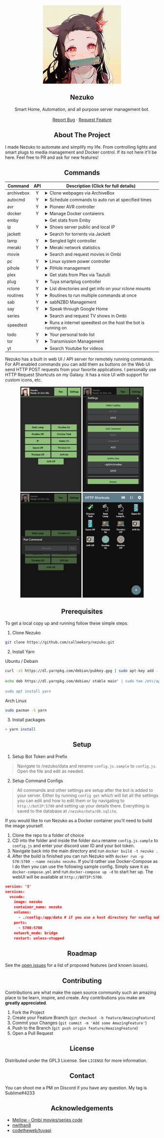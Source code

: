 <!------------------------- PROJECT LOGO ------------------------->
<br />
<p align="center">
  <a href="https://github.com/callmekory/nezuko">
    <img src="core/images/logo.png" alt="Logo" width="256" height="256">
  </a>

<h2 align="center"><b>Nezuko</b></h2>

  <p align="center">
    Smart Home, Automation, and all purpose server management bot.
    <br />
    <br />
    <a href="https://github.com/callmekory/nezuko/issues">Report Bug</a>
    ·
    <a href="https://github.com/callmekory/nezuko/issues">Request Feature</a>
  </p>
</p>

<!------------------------- ABOUT THE PROJECT ------------------------->

<h2 align="center"><b>About The Project</b></h2>

I made Nezuko to automate and simplify my life. From controlling lights and smart plugs to media management and Docker control. If its not here it'll be here. Feel free to PR and ask for new features!

<!------------------------- COMMANDS ------------------------->

<h2 align="center"><b>Commands</b></h2>

| Command    | API | Description (Click for full details)                                                                                                                                                                                                                                                                                                                                                                                                                                                                                                                                                                                      |
| ---------- | :-: | ------------------------------------------------------------------------------------------------------------------------------------------------------------------------------------------------------------------------------------------------------------------------------------------------------------------------------------------------------------------------------------------------------------------------------------------------------------------------------------------------------------------------------------------------------------------------------------------------------------------------- |
| archivebox |  Y  | <details><summary>Clone webpages via ArchiveBox</summary><p>Commands:<p><ul><li><b>[ url ]</b> - Url to add</li></ul></details>                                                                                                                                                                                                                                                                                                                                                                                                                                                                                           |
| autocmd    |  Y  | <details><summary>Schedule commands to auto run at specified times</summary><p>Commands:<p><p>Times should follow the format [ 10:00pm 1:25am etc ]</p></br><ul><li><b>list</b> - List all auto commands</li><li><b>add [ time ][ command ]</b> - Add command to autocmd</li><li><b>remove [ time ][ command ]</b> - Remove command from autocmd</li><li><b>disable [ time ][ command ]</b> - Disabled a autocmd command</li><li><b>enable [ time ][ command ]</b> - Enable a autocmd command</li><li><b>changetime [ old time ][ new time ]</b> - Change the run time for the commands</li></ul></details>               |
| avr        |  Y  | <details><summary>Pioneer AVR controller</summary><p>Commands:<p><ul><li><b>on/off</b> - Power on/off</li><li><b>vol</b> - Show current volume</li><li><b>vol [ 0-100 ]</b> - Set AVR volume</li></ul></details>                                                                                                                                                                                                                                                                                                                                                                                                          |
| docker     |  Y  | <details><summary>Manage Docker contaienrs</summary><p>Commands:<p><ul><li><b>list [ running/paused/exited/etc ]</b> - List containers</li><li><b>stop/start/restart/etc [ container name ]</b> - Manage container states</li></ul></details>                                                                                                                                                                                                                                                                                                                                                                             |
| emby       |     | <details><summary>Get stats from Emby</summary><p>Commands:<p><ul><li><b>stats</b> - Media library stats</li><li><b>recent [ movies/series/music ]</b> - View recent media and get links to watch</li><li><b>streams</b> - View who and whats currently streaming</li></ul></details>                                                                                                                                                                                                                                                                                                                                     |
| ip         |  Y  | <details><summary>Shows server public and local IP</summary></details>                                                                                                                                                                                                                                                                                                                                                                                                                                                                                                                                                    |
| jackett    |     | <details><summary>Search for torrents via Jackett</summary><p>Commands:<p><ul><li><b>[ search term ]</b> - Torrent to search for</li></ul></details>                                                                                                                                                                                                                                                                                                                                                                                                                                                                      |
| lamp       |  Y  | <details><summary>Sengled light controller</summary><p>Commands:<p><ul><li><b>list</b> - List all lights</li><li><b>[ light name ]</b> - Toggle light on/off</li><li><b>[ light name ][ on/off ]</b> - Set light state</li><li><b>[ light name ] 0-100</b> - Set light brightness</li></ul></details>                                                                                                                                                                                                                                                                                                                     |
| meraki     |  Y  | <details><summary>Meraki network statistics</summary><p>Commands:<p><ul><li><b>list</b> - List all devices on network</li></ul></details>                                                                                                                                                                                                                                                                                                                                                                                                                                                                                 |
| movie      |     | <details><summary>Search and request movies in Ombi</summary><p>Commands:<p><ul><li><b>[ movie name ]</b> - Movie to search for</li></ul></details>                                                                                                                                                                                                                                                                                                                                                                                                                                                                       |
| pc         |  Y  | <details><summary>Linux system power controller</summary><p>Commands:<p><ul><li><b>on/off/restart</b> - State to set system</li></ul><p>Requires addon in core/addons/powerserver to be running on the system you want to control.</p></details>                                                                                                                                                                                                                                                                                                                                                                          |
| pihole     |  Y  | <details><summary>PiHole management</summary><p>Commands:<p><ul><li><b>stats</b> - List usage statistics</li><li><b>on/off</b> - Enable/disable DNS filtering</li></ul></details>                                                                                                                                                                                                                                                                                                                                                                                                                                         |
| plex       |     | <details><summary>Get stats from Plex via Tautulli</summary><p>Commands:<p><ul><li><b>stats</b> - Media library stats</li><li><b>recent [ movies/series/music ]</b> - View recent media and get links to watch</li><li><b>streams</b> - View who and whats currently streaming</li></ul></details>                                                                                                                                                                                                                                                                                                                        |
| plug       |  Y  | <details><summary>Tuya smartplug controller</summary><p>Commands:<p><ul><li><b>list</b> - List all devices from config</li><li><b>[ device name ]</b> - Toggle device on/off</li><li><b>[ device name ][ on/off ]</b> - Set device state</li></ul></details>                                                                                                                                                                                                                                                                                                                                                              |
| rclone     |  Y  | <details><summary>List directories and get info on your rclone mounts</summary><p>Commands:<p><ul><li><b>ls [ /some/rclone/dir ]</b> - List files in a dir and navigate in pages</li><li><b>size[ /some/rclone/dir ]</b> - Get the size of a dir on rclone</li></ul></details>                                                                                                                                                                                                                                                                                                                                            |
| routines   |  Y  | <details><summary>Routines to run multiple commands at once</summary><p>Commands:<p><ul><li><b>list</b> - List all routines</li><li><b>add [ routine name ][ command ]</b> - Add command to routine</li><li><b>remove [ routine name ][ command ]</b> - Remove command from routine</li><li><b>run [ routine name ]</b> - Runs specified routine</li><li><b>disable [ routine name ][ command ]</b> - Disabled a command inside a routine</li><li><b>enable [ routine name ][ command ]</b> - Enable a command inside a routine</li><li><b>rename [ routine name ][ new name ]</b> - Rename a routine</li></ul></details> |
| sab        |  Y  | <details><summary>sabNZBD Management</summary><p>Commands:<p><ul><li><b>list</b> - List all downloads in queue</li><li><b>add</b> - Add NZB's via link</li></ul></details>                                                                                                                                                                                                                                                                                                                                                                                                                                                |
| say        |  Y  | <details><summary>Speak through Google Home</summary><p>Commands:<p><ul><li><b>say [ wake up my g ]</b> - Text to be spoken</li></ul></details>                                                                                                                                                                                                                                                                                                                                                                                                                                                                           |
| series     |     | <details><summary>Search and request TV shows in Ombi</summary><p>Commands:<p><ul><li><b>[ series name ]</b> - Series to search for</li></ul></details>                                                                                                                                                                                                                                                                                                                                                                                                                                                                   |
| speedtest  |     | <details><summary>Runs a internet speedtest on the host the bot is running on</summary></details>                                                                                                                                                                                                                                                                                                                                                                                                                                                                                                                         |
| todo       |  Y  | <details><summary>Your personal todo list</summary><p>Commands:<p><ul><li><b>list</b> - List all todos</li><li><b>add [ take out trash ]</b> - Add a todo</li><li><b>remove [ # ]</b> - Remove a todo</li></ul></details>                                                                                                                                                                                                                                                                                                                                                                                                 |
| tor        |  Y  | <details><summary>Transmission Management</summary><p>Commands:<p><ul><li><b>list</b> - List all downloads in queue</li><li><b>add [ magnet link ]</b> - Add Torrent via link</li></ul></details>                                                                                                                                                                                                                                                                                                                                                                                                                         |
| yt         |     | <details><summary>Search Youtube for videos</summary><p>Commands:<p><ul><li><b>[ search term ]</b> - Video to search for</li></ul></details>                                                                                                                                                                                                                                                                                                                                                                                                                                                                              |

<!------------------------- Web UI ------------------------->

Nezuko has a built in web UI / API server for remotely running commands. For API enabled commands you can add them as buttons on the Web UI send HTTP POST requests from your favorite applications. I personally use HTTP Request Shortcuts on my Galaxy. It has a nice UI with support for custom icons, etc.

<div align="center">
<img src="core/images/screenshots/app1.png" width="200px" />
<img src="core/images/screenshots/app2.png" width="200px" />
<img src="core/images/screenshots/app3.png" width="200px" />
<img src="core/images/screenshots/app4.png" width="200px" />
</div>

<!------------------------- GETTING STARTED ------------------------->

<h2 align="center"><b>Prerequisites</b></h2>

To get a local copy up and running follow these simple steps.

1. Clone Nezuko

```sh
git clone https://github.com/callmekory/nezuko.git
```

2. Install Yarn

Ubuntu / Debain

```sh
curl -sS https://dl.yarnpkg.com/debian/pubkey.gpg | sudo apt-key add -

echo deb https://dl.yarnpkg.com/debian/ stable main" | sudo tee /etc/apt/sources.list.d/yarn.list

sudo apt install yarn
```

Arch Linux

```sh
sudo pacman -S yarn
```

3. Install packages

```sh
> yarn install
```

<h2 align="center"><b>Setup</b></h2>

1. Setup Bot Token and Prefix

> Navigate to /nezuko/data and rename `config.js.sample` to `config.js`. Open the file and edit as needed.

2. Setup Command Configs

> All commands and other settings are setup after the bot is added to your server. Either by running `config get` which will list all the settings you can edit and how to edit them or by navigating to `http://botIP:5700` and setting up your details there. Everything is saved to the database at `/nezuko/data/db.sqlite`.

If you would like to run Nezuko as a Docker container you'll need to build the image yourself.

1. Clone the repo to a folder of choice
2. CD into the folder and inside the folder `data` rename `config.js.sample` to `config.js` and enter your discord user ID and your bot token.
3. Navigate back into the main directory and run `docker build -t nezuko .`
4. After the build is finished you can run Nezuko with `docker run -p 570:5700 --name nezuko nezuko`. If you'd rather use Docker-Compose as I do then you can use the following sample config. Simply save it as `docker-compose.yml` and run `docker-compose up -d` to start her up. The webUI will be available at `http://BOTIP:5700`.

```json
version: '3'
services:
  vscode:
    image: nezuko
    container_name: nezuko
    volumes:
      - ./config:/app/data # if you use a host directory for config make sure you copy the config.js file into it before running the bot
    ports:
      - 5700:5700
    network_mode: bridge
    restart: unless-stopped
```

<h2 align="center"><b>Roadmap</b></h2>

See the [open issues](https://github.com/callmekory/nezuko/issues) for a
list of proposed features (and known issues).

<!------------------------- CONTRIBUTING ------------------------->

<h2 align="center"><b>Contributing</b></h2>

Contributions are what make the open source community such an amazing place to
be learn, inspire, and create. Any contributions you make are **greatly
appreciated**.

1. Fork the Project
2. Create your Feature Branch (`git checkout -b feature/AmazingFeature`)
3. Commit your Changes (`git commit -m 'Add some AmazingFeature'`)
4. Push to the Branch (`git push origin feature/AmazingFeature`)
5. Open a Pull Request

<!------------------------- LICENSE ------------------------->

<h2 align="center"><b>License</b></h2>

Distributed under the GPL3 License. See `LICENSE` for more information.

<!------------------------- CONTACT ------------------------->

<h2 align="center"><b>Contact</b></h2>

You can shoot me a PM on Discord if you have any question. My tag is Sublime#4233

<!------------------------- ACKNOWLEDGEMENTS ------------------------->

<h2 align="center"><b>Acknowledgements</b></h2>

- [Mellow - Ombi movies/series code](https://github.com/v0idp/Mellow)
- [nwithan8](https://github.com/nwithan8)
- [codetheweb/tuyapi](https://github.com/codetheweb/tuyapi)

<!------------------------- MARKDOWN LINKS & IMAGES ------------------------->

